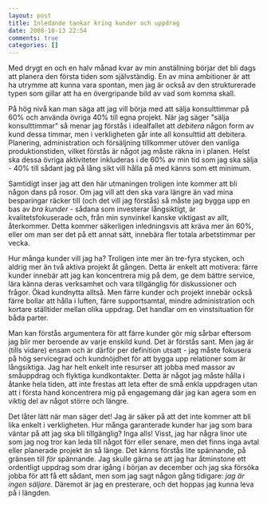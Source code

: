 ```yaml
---
layout: post
title: Inledande tankar kring kunder och uppdrag
date: 2008-10-13 22:54
comments: true
categories: []
---
```

Med drygt en och en halv månad kvar av min anställning börjar det bli dags att planera den första tiden som självständig. En av mina ambitioner är att ha utrymme att kunna vara spontan, men jag är också av den strukturerade typen som gillar att ha en övergripande bild av vad som komma skall.

På hög nivå kan man säga att jag vill börja med att sälja konsulttimmar på 60% och använda övriga 40% till egna projekt. När jag säger "sälja konsulttimmar" så menar jag förstås i idealfallet att <em>debitera </em>någon form av kund dessa timmar, men i verkligheten går inte all konsulttid att debitera. Planering, administration och försäljning tillkommer utöver den vanliga produktionstiden, vilket förstås är något jag måste räkna in i planen. Helst ska dessa övriga aktiviteter inkluderas i de 60% av min tid som jag ska sälja - 40% till sådant jag på lång sikt vill hålla på med känns som ett minimum.

Samtidigt inser jag att den här utmaningen troligen inte kommer att bli någon dans på rosor. Om jag vill att den ska vara längre än vad mina besparingar räcker till (och det vill jag förstås) så måste jag bygga upp en bas av <em>bra </em><em>kunder </em>- sådana som investerar långsiktigt, är kvalitetsfokuserade och, från min synvinkel kanske viktigast av allt, återkommer. Detta kommer säkerligen inledningsvis att kräva mer än 60%, eller om man ser det på ett annat sätt, innebära fler totala arbetstimmar per vecka.

Hur många kunder vill jag ha? Troligen inte mer än tre-fyra stycken, och aldrig mer än två aktiva projekt åt gången. Detta är enkelt att motivera: färre kunder innebär att jag kan koncentrera mig på dem, ge dem bättre service, lära känna deras verksamhet och vara tillgänglig för diskussioner och frågor. Ökad kundnytta alltså. Men färre kunder och projekt innebär också färre bollar att hålla i luften, färre supportsamtal, mindre administration och kortare ställtider mellan olika uppdrag. Det handlar om en vinstsituation för båda parter.

Man kan förstås argumentera för att färre kunder gör mig sårbar eftersom jag blir mer beroende av varje enskild kund. Det är förstås sant. Men jag är (tills vidare) ensam och är därför per definition utsatt - jag måste fokusera på hög servicegrad och kundnöjdhet för att bygga upp relationer som är långsiktiga. Jag har helt enkelt inte resurser att jobba med massor av småuppdrag och flyktiga kundkontakter. Detta är något jag måste hålla i åtanke hela tiden, att inte frestas att leta efter de små enkla uppdragen utan att i första hand koncentrera mig på engagemang där jag kan agera som en viktig del av något större och längre.

Det låter lätt när man säger det! Jag är säker på att det inte kommer att bli lika enkelt i verkligheten. Hur många garanterade kunder har jag som bara väntar på att jag ska bli tillgänglig? Inga alls! Visst, jag har några linor ute som jag nog tror kan leda till något förr eller senare, men det finns inga avtal eller planerade projekt än så länge. Det känns förstås lite spännande, på gränsen till <em>för </em>spännande. Jag skulle gärna se att jag har åtminstone ett ordentligt uppdrag som drar igång i början av december och jag ska försöka jobba för att få ett sådant, men som jag sagt någon gång tidigare: <em>jag är ingen säljare</em>. Däremot är jag en presterare, och det hoppas jag kunna leva på i längden.

